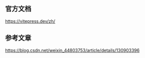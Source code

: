 ## 官方文档

https://vitepress.dev/zh/

## 参考文章

https://blog.csdn.net/weixin_44803753/article/details/130903396